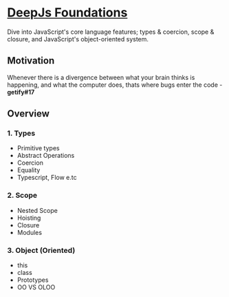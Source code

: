 # [DeepJs Foundations](https://frontendmasters.com/courses/deep-javascript-v3/)

Dive into JavaScript's core language features; types & coercion, scope & closure, and JavaScript's object-oriented system.


## Motivation

Whenever there is a divergence between what your brain thinks is happening, and what the computer does, thats where bugs enter the code - __getify#17__


## Overview

### 1. Types
- Primitive types
- Abstract Operations
- Coercion
- Equality 
- Typescript, Flow e.tc

### 2. Scope
- Nested Scope
- Hoisting
- Closure
- Modules

### 3. Object (Oriented)
- this
- class 
- Prototypes
- OO VS OLOO